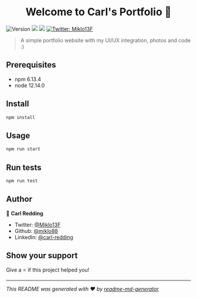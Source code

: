 <h1 align="center">Welcome to Carl's Portfolio 👾</h1>
<p>
  <img alt="Version" src="https://img.shields.io/badge/version-0.1.0-blue.svg?cacheSeconds=2592000" />
  <img src="https://img.shields.io/badge/npm-6.13.4-blue.svg" />
  <img src="https://img.shields.io/badge/node-12.14.0-blue.svg" />
  <a href="https://twitter.com/Miklo13F" target="_blank">
    <img alt="Twitter: Miklo13F" src="https://img.shields.io/twitter/follow/Miklo13F.svg?style=social" />
  </a>
</p>

> A simple portfolio website with my UI/UX integration, photos and code :)

## Prerequisites

- npm 6.13.4
- node 12.14.0

## Install

```sh
npm install
```

## Usage

```sh
npm run start
```

## Run tests

```sh
npm run test
```

## Author

👤 **Carl Redding**

- Twitter: [@Miklo13F](https://twitter.com/Miklo13F)
- Github: [@miklo88](https://github.com/miklo88)
- LinkedIn: [@carl-redding](https://linkedin.com/in/carl-redding)

## Show your support

Give a ⭐️ if this project helped you!

---

_This README was generated with ❤️ by [readme-md-generator](https://github.com/kefranabg/readme-md-generator)_
